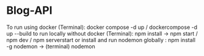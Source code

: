 # Blog-API
To run using docker (Terminal): docker compose -d up / dockercompose -d up --build 
to run locally without docker (Terminal): npm install -> npm start / npm dev / npm serverstart
or install and run nodemon globally : npm install -g nodemon -> (terminal) nodemon

